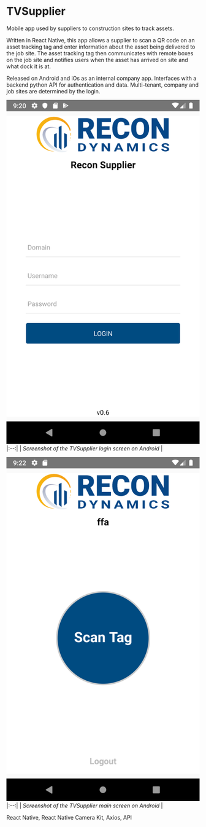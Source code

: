 # TVSupplier

Mobile app used by suppliers to construction sites to track assets.

Written in React Native, this app allows a supplier to scan a QR code on an asset tracking tag and enter information about the asset being delivered to the job site.  The asset tracking tag then communicates with remote boxes on the job site and notifies users when the asset has arrived on site and what dock it is at.

Released on Android and iOs as an internal company app.  Interfaces with a backend python API for authentication and data.  Multi-tenant, company and job sites are determined by the login.

![TVSupplier Login Screen](images/tvsupplier-screenshot-login.png)
|:--:|
| *Screenshot of the TVSupplier login screen on Android* |

![TVSupplier Main Screen](images/tvsupplier-screenshot-main.png)
|:--:| 
| *Screenshot of the TVSupplier main screen on Android* |



React Native, React Native Camera Kit, Axios, API




